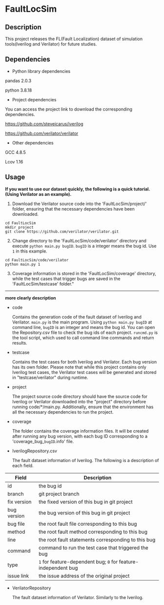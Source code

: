 # FaultLocSim

## Description
This project releases the FL(Fault Localization) dataset of simulation tools(Iverilog and Verilator) for future studies.

## Dependencies
+ Python library dependencies

pandas 2.0.3

python 3.8.18


+ Project dependencies

You can access the project link to download the corresponding dependencies.

https://github.com/steveicarus/iverilog

https://github.com/verilator/verilator


+ Other dependencies

GCC 4.8.5

Lcov 1.16

## Usage
**If you want to use our dataset quickly, the following is a quick tutorial. (Using Verilator as an example).**

1. Download the Verilator source code into the 'FaultLocSim/project/' folder, ensuring that the necessary dependencies have been downloaded.
```
cd FaultLocSim
mkdir project
git clone https://github.com/verilator/verilator.git
```
2. Change directory to the 'FaultLocSim/code/verilator' directory and execute `python main.py bugID`. `bugID` is a integer means the bug id. Use `1` in this example.
```
cd FaultLocSim/code/verilator
python main.py 1
```
3. Coverage information is stored in the 'FaultLocSim/coverage' directory, while the test cases that trigger bugs are saved in the 'FaultLocSim/testcase' folder."

---

**more clearly description**

+ code

	Contains the generation  code of the fault dataset of Iverilog and Verilator. 
	`main.py` is the main program. Using `python main.py bugID` at command line, `bugID` is an integer and means the bug id. You can open the Repository.csv file to check the bug ids of each project.
	`runcmd.py` is the tool script, which used to call command line commands and return results.
	
+ testcase

	Contains the test cases for both Iverilog and Verilator. Each bug version has its own folder. Please note that while this project contains only Iverilog test cases, the Verilator test cases will be generated and stored in "testcase/verilator" during runtime.

+ project

	The project source code directory should have the source code for Iverilog or Verilator downloaded into the "project" directory before running code/*/main.py. Additionally, ensure that the environment has all the necessary dependencies to run the project.

+ coverage

	The folder contains the coverage information files. It will be created after running any bug version, with each bug ID corresponding to a 'coverage_bug_`bugID`.info' file.

+ IverilogRepository.csv

	The fault dataset information of Iverilog. The following is a description of each field.

| Field | Description | 
| ------ | ------ |
| id | the bug id |
| branch | git project branch |
| fix version | the fixed version of this bug in git project |
| bug version | the bug version of this bug in git project |
| bug file | the root fault file corresponding to this bug |
| method | the root fault method corresponding to this bug |
| line | the root fault statements corresponding to this bug |
| command | command to run the test case that triggered the bug |
| type | `1` for feature-dependent bug; `0` for feature-independent bug |
| issue link | the issue address of the original project |

+ VerilatorRepository

	The fault dataset information of Verilator. Similarly to the Iverilog.

